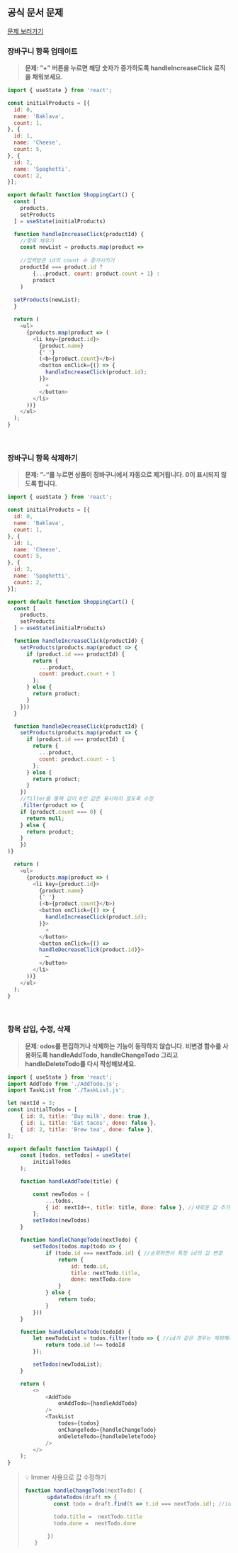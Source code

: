 ## 공식 문서 문제 

[문제 보러가기](https://ko.react.dev/learn/updating-arrays-in-state#challenges)

### 장바구니 항목 업데이트

> **문제: ”+” 버튼을 누르면 해당 숫자가 증가하도록 handleIncreaseClick 로직을 채워보세요.**

```js
import { useState } from 'react';

const initialProducts = [{
  id: 0,
  name: 'Baklava',
  count: 1,
}, {
  id: 1,
  name: 'Cheese',
  count: 5,
}, {
  id: 2,
  name: 'Spaghetti',
  count: 2,
}];

export default function ShoppingCart() {
  const [
    products,
    setProducts
  ] = useState(initialProducts)

  function handleIncreaseClick(productId) {
    //항목 채우기
    const newList = products.map(product =>
    
    //입력받은 id의 count 수 증가시키기
    productId === product.id ? 
        {...product, count: product.count + 1} :
        product
    )
      
  setProducts(newList);
  }

  return (
    <ul>
      {products.map(product => (
        <li key={product.id}>
          {product.name}
          {' '}
          (<b>{product.count}</b>)
          <button onClick={() => {
            handleIncreaseClick(product.id);
          }}>
            +
          </button>
        </li>
      ))}
    </ul>
  );
}

```

<br>

### 장바구니 항목 삭제하기

> **문제: ”-“를 누르면 상품이 장바구니에서 자동으로 제거됩니다. 0이 표시되지 않도록 합니다.**

```js
import { useState } from 'react';

const initialProducts = [{
  id: 0,
  name: 'Baklava',
  count: 1,
}, {
  id: 1,
  name: 'Cheese',
  count: 5,
}, {
  id: 2,
  name: 'Spaghetti',
  count: 2,
}];

export default function ShoppingCart() {
  const [
    products,
    setProducts
  ] = useState(initialProducts)

  function handleIncreaseClick(productId) {
    setProducts(products.map(product => {
      if (product.id === productId) {
        return {
          ...product,
          count: product.count + 1
        };
      } else {
        return product;
      }
    }))
  }

  function handleDecreaseClick(productId) {
    setProducts(products.map(product => {
      if (product.id === productId) {
        return {
          ...product,
          count: product.count - 1
        };
      } else {
        return product;
      }
    })
    //filter를 통해 값이 0인 값은 표시하지 않도록 수정
    .filter(product => {
    if (product.count === 0) {
      return null;
    } else {
      return product;
    }
    })         
)}

  return (
    <ul>
      {products.map(product => (
        <li key={product.id}>
          {product.name}
          {' '}
          (<b>{product.count}</b>)
          <button onClick={() => {
            handleIncreaseClick(product.id);
          }}>
            +
          </button>
          <button onClick={() =>
          handleDecreaseClick(product.id)}>
            –
          </button>
        </li>
      ))}
    </ul>
  );
}
```

<br>

### 항목 삽입, 수정, 삭제 

> **문제: odos를 편집하거나 삭제하는 기능이 동작하지 않습니다. 비변경 함수를 사용하도록 handleAddTodo, handleChangeTodo 그리고 handleDeleteTodo를 다시 작성해보세요.**

```js
import { useState } from 'react';
import AddTodo from './AddTodo.js';
import TaskList from './TaskList.js';

let nextId = 3;
const initialTodos = [
    { id: 0, title: 'Buy milk', done: true },
    { id: 1, title: 'Eat tacos', done: false },
    { id: 2, title: 'Brew tea', done: false },
];

export default function TaskApp() {
    const [todos, setTodos] = useState(
        initialTodos
    );

    function handleAddTodo(title) {

        const newTodos = [
            ...todos,
            { id: nextId++, title: title, done: false }, //새로운 값 추가
        ];
        setTodos(newTodos)
    }

    function handleChangeTodo(nextTodo) {
        setTodos(todos.map(todo => {
            if (todo.id === nextTodo.id) { //순회하면서 특정 id의 값 변경
                return {
                    id: todo.id,
                    title: nextTodo.title,
                    done: nextTodo.done
                }
            } else {
                return todo;
            }
        }))
    }

    function handleDeleteTodo(todoId) {
        let newTodoList = todos.filter(todo => { //id가 같은 경우는 제외해서 새로운 배열 생성 
            return todo.id !== todoId
        });

        setTodos(newTodoList);
    }

    return (
        <>
            <AddTodo
                onAddTodo={handleAddTodo}
            />
            <TaskList
                todos={todos}
                onChangeTodo={handleChangeTodo}
                onDeleteTodo={handleDeleteTodo}
            />
        </>
    );
}

```

> 💡 Immer 사용으로 값 수정하기
> 
> 
> ```js
> function handleChangeTodo(nextTodo) {
>        updateTodos(draft => {
>          const todo = draft.find(t => t.id === nextTodo.id); //id가 존재하는지 찾고 해당 값 변경
>
>          todo.title =  nextTodo.title
>          todo.done =  nextTodo.done
>          
>        })
>    }
> ```